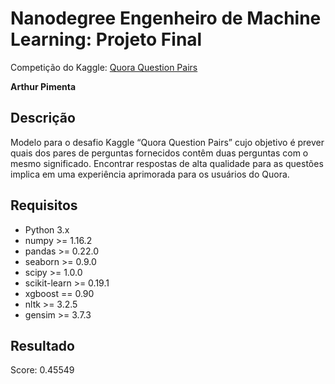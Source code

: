 # Nanodegree Engenheiro de Machine Learning: Projeto Final
Competição do Kaggle: [Quora Question Pairs](https://www.kaggle.com/c/quora-question-pairs/data)

**Arthur Pimenta**
## Descrição
Modelo para o desafio Kaggle “Quora Question Pairs” cujo objetivo é prever quais dos pares de perguntas fornecidos contêm duas perguntas com o mesmo significado. Encontrar respostas de alta qualidade para as questões implica em uma experiência aprimorada para os usuários do Quora.

## Requisitos
- Python 3.x
- numpy >= 1.16.2
- pandas >= 0.22.0
- seaborn >= 0.9.0
- scipy >= 1.0.0
- scikit-learn >= 0.19.1
- xgboost == 0.90
- nltk >= 3.2.5
- gensim >= 3.7.3

## Resultado
Score: 0.45549
